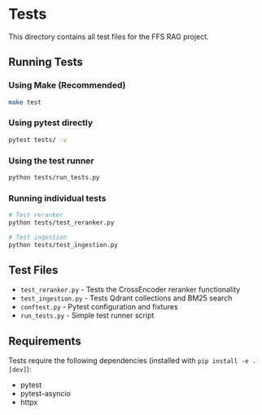 # Tests

This directory contains all test files for the FFS RAG project.

## Running Tests

### Using Make (Recommended)
```bash
make test
```

### Using pytest directly
```bash
pytest tests/ -v
```

### Using the test runner
```bash
python tests/run_tests.py
```

### Running individual tests
```bash
# Test reranker
python tests/test_reranker.py

# Test ingestion
python tests/test_ingestion.py
```

## Test Files

- `test_reranker.py` - Tests the CrossEncoder reranker functionality
- `test_ingestion.py` - Tests Qdrant collections and BM25 search
- `conftest.py` - Pytest configuration and fixtures
- `run_tests.py` - Simple test runner script

## Requirements

Tests require the following dependencies (installed with `pip install -e .[dev]`):
- pytest
- pytest-asyncio
- httpx
